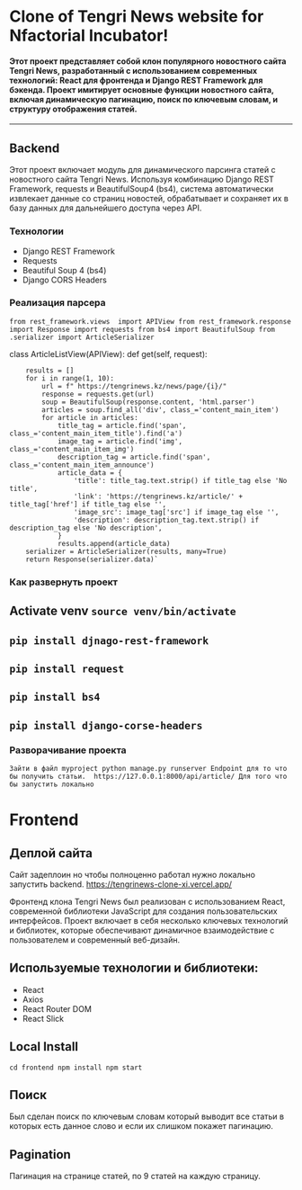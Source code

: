 # Clone of Tengri News website for Nfactorial Incubator!

#### Этот проект представляет собой клон популярного новостного сайта Tengri News, разработанный с использованием современных технологий: React для фронтенда и Django REST Framework для бэкенда. Проект имитирует основные функции новостного сайта, включая динамическую пагинацию, поиск по ключевым словам, и структуру отображения статей.
---
## Backend 
Этот проект включает модуль для динамического парсинга статей с новостного сайта Tengri News. Используя комбинацию Django REST Framework, requests и BeautifulSoup4 (bs4), система автоматически извлекает данные со страниц новостей, обрабатывает и сохраняет их в базу данных для дальнейшего доступа через API.
### Технологии
- Django REST Framework
- Requests
- Beautiful Soup 4 (bs4)
- Django CORS Headers
### Реализация парсера
`from rest_framework.views 
import APIView
from rest_framework.response 
import Response
import requests
from bs4 import BeautifulSoup
from .serializer import ArticleSerializer`

class ArticleListView(APIView):
    def get(self, request):

        results = []
        for i in range(1, 10):
            url = f" https://tengrinews.kz/news/page/{i}/"
            response = requests.get(url)
            soup = BeautifulSoup(response.content, 'html.parser')
            articles = soup.find_all('div', class_='content_main_item')
            for article in articles:
                title_tag = article.find('span', class_='content_main_item_title').find('a')
                image_tag = article.find('img', class_='content_main_item_img')
                description_tag = article.find('span', class_='content_main_item_announce')
                article_data = {
                    'title': title_tag.text.strip() if title_tag else 'No title',
                    'link': 'https://tengrinews.kz/article/' + title_tag['href'] if title_tag else '',
                    'image_src': image_tag['src'] if image_tag else '',
                    'description': description_tag.text.strip() if description_tag else 'No description',
                }
                results.append(article_data)
        serializer = ArticleSerializer(results, many=True)
        return Response(serializer.data)`

### Как развернуть проект
Activate venv `source venv/bin/activate`
---
`pip install djnago-rest-framework`
---
`pip install request`
---
`pip install bs4`
---
`pip install django-corse-headers`
---
### Разворачивание проекта
`Зайти в файл myproject
python manage.py runserver
Endpoint для то что бы получить статьи. 
https://127.0.0.1:8000/api/article/
Для того что бы запустить локально
`
# Frontend
## Деплой сайта
Сайт задеплоин но чтобы полноценно работал нужно локально запустить backend.
https://tengrinews-clone-xi.vercel.app/

Фронтенд клона Tengri News был реализован с использованием React, современной библиотеки JavaScript для создания пользовательских интерфейсов. Проект включает в себя несколько ключевых технологий и библиотек, которые обеспечивают динамичное взаимодействие с пользователем и современный веб-дизайн.

## Используемые технологии и библиотеки:
- React
- Axios
- React Router DOM
- React Slick
## Local Install 
`cd frontend
npm install
npm start`
## Поиск
Был сделан поиск по ключевым словам который выводит все статьи в которых есть данное слово и если их слишком покажет пагинацию.
## Pagination
Пагинация на странице статей, по 9 статей на каждую страницу.
